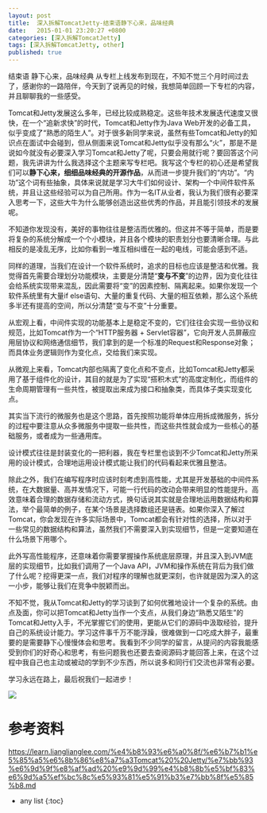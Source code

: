 ```yaml
---
layout: post
title:  深入拆解TomcatJetty-结束语静下心来，品味经典
date:   2015-01-01 23:20:27 +0800
categories: [深入拆解TomcatJetty]
tags: [深入拆解TomcatJetty, other]
published: true
---
```




结束语 静下心来，品味经典
从专栏上线发布到现在，不知不觉三个月时间过去了，感谢你的一路陪伴，今天到了说再见的时候，我想简单回顾一下专栏的内容，并且聊聊我的一些感受。

Tomcat和Jetty发展这么多年，已经比较成熟稳定。这些年技术发展迭代速度又很快，在一个“追新求快”的时代，Tomcat和Jetty作为Java Web开发的必备工具，似乎变成了“熟悉的陌生人”。对于很多新同学来说，虽然有些Tomcat和Jetty的知识点在面试中会碰到，但从侧面来说Tomcat和Jetty似乎没有那么“火”，那是不是说如今就没有必要深入学习Tomcat和Jetty了呢，只要会用就行呢？要回答这个问题，我先讲讲为什么我选择这个主题来写专栏吧。我写这个专栏的初心还是希望我们可以**静下心来，细细品味经典的开源作品**，从而进一步提升我们的“内功”。“内功”这个词有些抽象，具体来说就是学习大牛们如何设计、架构一个中间件软件系统，并且让这些经验可以为自己所用。作为一名IT从业者，我认为我们很有必要深入思考一下，这些大牛为什么能够创造出这些优秀的作品，并且能引领技术的发展呢。

不知道你发现没有，美好的事物往往是整洁而优雅的。但这并不等于简单，而是要将复杂的系统分解成一个个小模块，并且各个模块的职责划分也要清晰合理。与此相反的是凌乱无序，比如你看到一堆互相纠缠在一起的电线，可能会感到不适。

同样的道理，当我们在设计一个软件系统时，追求的目标也应该是整洁和优雅。我觉得首先需要合理划分功能模块，主要是分清楚“**变与不变**”的边界，因为变化往往会给系统实现带来混乱，因此需要将“变”的因素控制、隔离起来。如果你发现一个软件系统里有大量if else语句、大量的重复代码、大量的相互依赖，那么这个系统多半还有提高的空间，所以分清楚“变与不变”十分重要。

从宏观上看，中间件实现的功能基本上是稳定不变的，它们往往会实现一些协议和规范，比如Tomcat作为一个“HTTP服务器 + Servlet容器”，它向开发人员屏蔽应用层协议和网络通信细节，我们拿到的是一个标准的Request和Response对象；而具体业务逻辑则作为变化点，交给我们来实现。

从微观上来看，Tomcat内部也隔离了变化点和不变点，比如Tomcat和Jetty都采用了基于组件化的设计，其目的就是为了实现“搭积木式”的高度定制化，而组件的生命周期管理有一些共性，被提取出来成为接口和抽象类，而具体子类实现变化点。

其实当下流行的微服务也是这个思路，首先按照功能将单体应用拆成微服务，拆分的过程中要注意从众多微服务中提取一些共性，而这些共性就会成为一些核心的基础服务，或者成为一些通用库。

设计模式往往是封装变化的一把利器，我在专栏里也谈到不少Tomcat和Jetty所采用的设计模式，合理地运用设计模式能让我们的代码看起来优雅且整洁。

除此之外，我们在编写程序时应该时刻考虑到高性能，尤其是开发基础的中间件系统，在大数据量、高并发情况下，可能一行代码的改动会带来明显的性能提升。高效意味着合理的数据存储和流动方式，换句话说其实就是合理地运用数据结构和算法，举个最简单的例子，在某个场景是选择数组还是链表。如果你深入了解过Tomcat，你会发现在许多实际场景中，Tomcat都会有针对性的选择，所以对于一些常见的数据结构和算法，虽然我们不需要深入到实现细节，但是一定要知道在什么场景下用哪个。

此外写高性能程序，还意味着你需要掌握操作系统底层原理，并且深入到JVM底层的实现细节，比如我们调用了一个Java API，JVM和操作系统在背后为我们做了什么呢？挖得更深一点，我们对程序的理解也就更深刻，也许就是因为深入的这一小步，能够让我们在竞争中脱颖而出。

不知不觉，我从Tomcat和Jetty的学习谈到了如何优雅地设计一个复杂的系统。由点及面，你可以把Tomcat和Jetty当作一个支点，从我们身边“熟悉又陌生”的Tomcat和Jetty入手，不光掌握它们的使用，更能从它们的源码中汲取经验，提升自己的系统设计能力。学习这件事千万不能浮躁，很难做到一口吃成大胖子，最重要的是需要静下心慢慢体会和思考。我看到不少同学的留言，从提问的内容我能感受到你们的好奇心和思考，有些问题我也还要去查阅源码才能回答上来，在这个过程中我自己也主动或被动的学到不少东西，所以说多和同行们交流也非常有必要。

学习永远在路上，最后祝我们一起进步！

[![](https://learn.lianglianglee.com/%e4%b8%93%e6%a0%8f/%e6%b7%b1%e5%85%a5%e6%8b%86%e8%a7%a3Tomcat%20%20Jetty/assets/b56c3bc86ce94690a3562ad974179171.jpg)](https://jinshuju.net/f/VJkUch)




# 参考资料

https://learn.lianglianglee.com/%e4%b8%93%e6%a0%8f/%e6%b7%b1%e5%85%a5%e6%8b%86%e8%a7%a3Tomcat%20%20Jetty/%e7%bb%93%e6%9d%9f%e8%af%ad%20%e9%9d%99%e4%b8%8b%e5%bf%83%e6%9d%a5%ef%bc%8c%e5%93%81%e5%91%b3%e7%bb%8f%e5%85%b8.md

* any list
{:toc}
